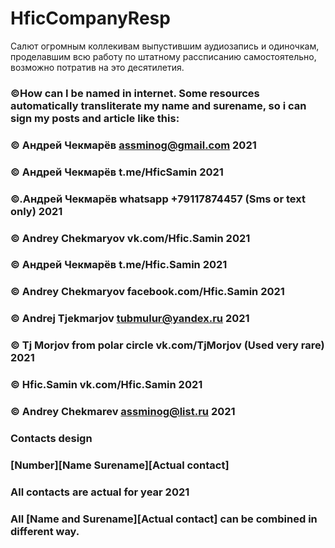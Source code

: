 # HficCompanyResp
Салют огромным коллекивам выпустившим аудиозапись и одиночкам, проделавшим всю работу по штатному рассписанию самостоятельно, возможно потратив на это десятилетия.

### 
### ©How can I be named in internet. Some resources automatically transliterate my name and surename, so i can sign my posts and article like this:
### 
### © Андрей Чекмарёв assminog@gmail.com 2021
### © Андрей Чекмарёв t.me/HficSamin 2021
### ©.Андрей Чекмарёв whatsapp +79117874457 (Sms or text only) 2021
### © Andrey Chekmaryov vk.com/Hfic.Samin 2021
### © Андрей Чекмарёв t.me/Hfic.Samin 2021
### © Andrey Chekmaryov facebook.com/Hfic.Samin 2021
### © Andrej Tjekmarjov tubmulur@yandex.ru 2021
### © Tj Morjov from polar circle vk.com/TjMorjov (Used very rare) 2021
### © Hfic.Samin vk.com/Hfic.Samin 2021
### © Andrey Chekmarev assminog@list.ru 2021
### 
### Contacts design
### [Number][Name Surename][Actual contact]
### All contacts are actual for year 2021
### All [Name and Surename][Actual contact] can be combined in different way.


